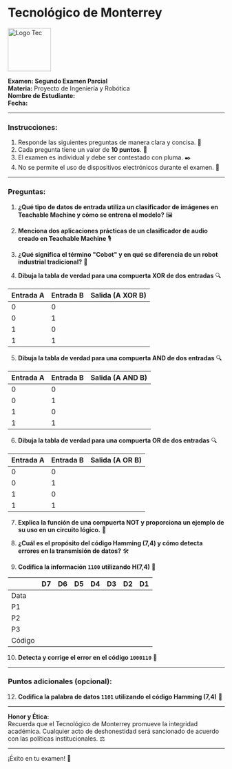 # Tecnológico de Monterrey  
<img src="https://upload.wikimedia.org/wikipedia/commons/thumb/4/47/Logo_del_ITESM.svg/1200px-Logo_del_ITESM.svg.png" alt="Logo Tec" width="100cm" height="100cm" />  

**Examen: Segundo Examen Parcial**  
**Materia:** Proyecto de Ingeniería y Robótica  
**Nombre de Estudiante:**  
**Fecha:** 

---

### **Instrucciones:**  
1. Responde las siguientes preguntas de manera clara y concisa. 📝  
2. Cada pregunta tiene un valor de **10 puntos**. 💯  
3. El examen es individual y debe ser contestado con pluma. ✒️  
4. No se permite el uso de dispositivos electrónicos durante el examen. 📵  

---

### **Preguntas:**

1. **¿Qué tipo de datos de entrada utiliza un clasificador de imágenes en Teachable Machine y cómo se entrena el modelo?** 🖼️  
   

2. **Menciona dos aplicaciones prácticas de un clasificador de audio creado en Teachable Machine** 🎙️  
  

3. **¿Qué significa el término "Cobot" y en qué se diferencia de un robot industrial tradicional?** 🤖  
   

4. **Dibuja la tabla de verdad para una compuerta XOR de dos entradas** 🔍


| Entrada A | Entrada B | Salida (A XOR B) |
|-----------|-----------|------------------|
|     0     |     0     |                  |
|     0     |     1     |                  |
|     1     |     0     |                  |
|     1     |     1     |                  | 

  

5. **Dibuja la tabla de verdad para una compuerta AND de dos entradas** 🔍

| Entrada A | Entrada B | Salida (A AND B) |
|-----------|-----------|------------------|
|     0     |     0     |                  |
|     0     |     1     |                  |
|     1     |     0     |                  |
|     1     |     1     |                  | 

6. **Dibuja la tabla de verdad para una compuerta OR de dos entradas** 🔍

| Entrada A | Entrada B | Salida (A OR B) |
|-----------|-----------|------------------|
|     0     |     0     |                  |
|     0     |     1     |                  |
|     1     |     0     |                  |
|     1     |     1     |                  | 

7. **Explica la función de una compuerta NOT y proporciona un ejemplo de su uso en un circuito lógico.** 🔄  
  

8. **¿Cuál es el propósito del código Hamming (7,4) y cómo detecta errores en la transmisión de datos?** 🛠️  

9. **Codifica la información `1100` utilizando H(7,4)** 🔢  
 

|  | D7 |  D6 | D5 | D4 | D3 | D2 | D1 |
|-----------|-----------|-----------|-----------|-----------|-----------|-----------|-----------|
|    Data   |       |       |       |       |       |       |       |
|    P1   |       |       |       |       |       |       |       |
|    P2   |       |       |       |       |       |       |       |
|    P3   |       |       |       |       |       |       |       |
|    Código   |       |       |       |       |       |       |       |

10. **Detecta y corrige el error en el código `1000110`** 🔧  


---

### **Puntos adicionales (opcional):**

12. **Codifica la palabra de datos `1101` utilizando el código Hamming (7,4)** 🔢  
    

---

**Honor y Ética:**  
Recuerda que el Tecnológico de Monterrey promueve la integridad académica. Cualquier acto de deshonestidad será sancionado de acuerdo con las políticas institucionales. ⚖️  

---

¡Éxito en tu examen! 🚀
